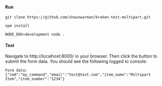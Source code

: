 #### Run
```
git clone https://github.com/shaunwarman/kraken-test-multipart.git

npm install

NODE_ENV=development node .
```

#### Test
Navigate to http://localhost:8000/ in your browser. Then click the button to submit the form data. You should see the following logged to console:
```
Form data: {"cmd":"my_command","email":"test@test.com","item_name":"Multipart Item","item_number":"1234"}
```
